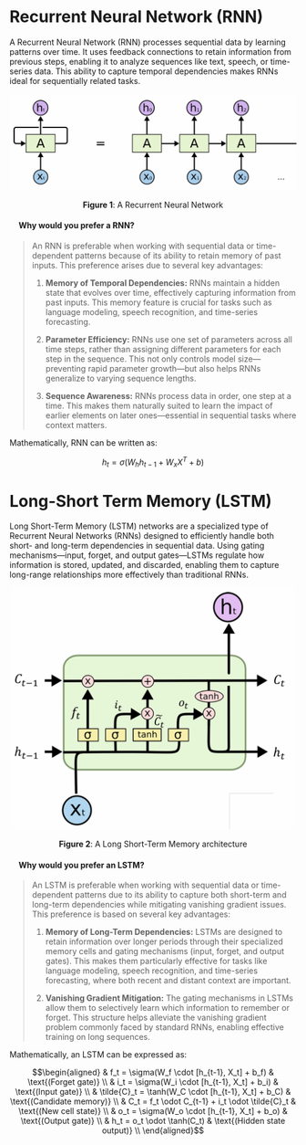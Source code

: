 # Recurrent Neural Network (RNN)

A Recurrent Neural Network (RNN) processes sequential data by learning patterns over time. It uses feedback connections to retain information from previous steps, enabling it to analyze sequences like text, speech, or time-series data. This ability to capture temporal dependencies makes RNNs ideal for sequentially related tasks.

<div align="center">
    
<img src="https://github.com/kapshaul/DeepLearning/blob/master/RNN/img/RNN.png" width="700">

**Figure 1**: A Recurrent Neural Network

</div>

#### $\hspace{10pt}$ Why would you prefer a RNN?

> An RNN is preferable when working with sequential data or time-dependent patterns because of its ability to retain memory of past inputs. This preference arises due to several key advantages:
>
> 1. **Memory of Temporal Dependencies:** RNNs maintain a hidden state that evolves over time, effectively capturing information from past inputs. This memory feature is crucial for tasks such as language modeling, speech recognition, and time-series forecasting.
>
> 2. **Parameter Efficiency:** RNNs use one set of parameters across all time steps, rather than assigning different parameters for each step in the sequence. This not only controls model size—preventing rapid parameter growth—but also helps RNNs generalize to varying sequence lengths.
> 3. **Sequence Awareness:** RNNs process data in order, one step at a time. This makes them naturally suited to learn the impact of earlier elements on later ones—essential in sequential tasks where context matters.

Mathematically, RNN can be written as:

$$
h_t = \sigma(W_h h_{t-1} + W_x X^T + b)
$$

# Long-Short Term Memory (LSTM)

Long Short-Term Memory (LSTM) networks are a specialized type of Recurrent Neural Networks (RNNs) designed to efficiently handle both short- and long-term dependencies in sequential data. Using gating mechanisms—input, forget, and output gates—LSTMs regulate how information is stored, updated, and discarded, enabling them to capture long-range relationships more effectively than traditional RNNs.

<div align="center">
    
<img src="https://github.com/kapshaul/DeepLearning/blob/master/RNN/img/LSTM.png" width="500">

**Figure 2**: A Long Short-Term Memory architecture

</div>

#### $\hspace{10pt}$ Why would you prefer an LSTM?

> An LSTM is preferable when working with sequential data or time-dependent patterns due to its ability to capture both short-term and long-term dependencies while mitigating vanishing gradient issues. This preference is based on several key advantages:
>
> 1. **Memory of Long-Term Dependencies:** LSTMs are designed to retain information over longer periods through their specialized memory cells and gating mechanisms (input, forget, and output gates). This makes them particularly effective for tasks like language modeling, speech recognition, and time-series forecasting, where both recent and distant context are important.
>
> 2. **Vanishing Gradient Mitigation:** The gating mechanisms in LSTMs allow them to selectively learn which information to remember or forget. This structure helps alleviate the vanishing gradient problem commonly faced by standard RNNs, enabling effective training on long sequences.

Mathematically, an LSTM can be expressed as:

```math
\begin{aligned}
    & f_t = \sigma(W_f \cdot [h_{t-1}, X_t] + b_f) & \text{(Forget gate)} \\
    & i_t = \sigma(W_i \cdot [h_{t-1}, X_t] + b_i) & \text{(Input gate)} \\
    & \tilde{C}_t = \tanh(W_C \cdot [h_{t-1}, X_t] + b_C) & \text{(Candidate memory)} \\
    & C_t = f_t \odot C_{t-1} + i_t \odot \tilde{C}_t & \text{(New cell state)} \\
    & o_t = \sigma(W_o \cdot [h_{t-1}, X_t] + b_o) & \text{(Output gate)} \\
    & h_t = o_t \odot \tanh(C_t) & \text{(Hidden state output)} \\
\end{aligned}
```
